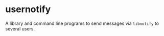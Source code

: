 # usernotify

A library and command line programs to send
messages via `libnotify` to several users.